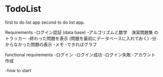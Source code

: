 # TodoList
first to do list app
second to do list app.

Requirements
-ログイン認証 (data base)
-アルゴリズムと数学　演習問題集 のトラッカー
    -終わった問題を表示 (問題を最初にデータベースに入れておく)
    -分からなかった問題の表示
    -メモ
    -できればグラフ

functional requirements
-ログイン
    -ログイン成功
    -ログイン失敗
    -アカウント作成

-how to start